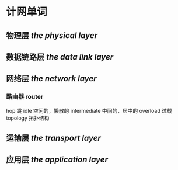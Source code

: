 # 计网单词



## 物理层 *the physical layer*

## 数据链路层 *the data link layer*

## 网络层 *the network layer*

### 路由器 router

hop 跳
idle 空闲的，懒散的
intermediate 中间的，居中的
overload 过载
topology 拓扑结构

## 运输层 *the transport layer*

## 应用层 *the application layer*